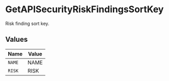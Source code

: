 # GetAPISecurityRiskFindingsSortKey

Risk finding sort key.


## Values

| Name   | Value  |
| ------ | ------ |
| `NAME` | NAME   |
| `RISK` | RISK   |